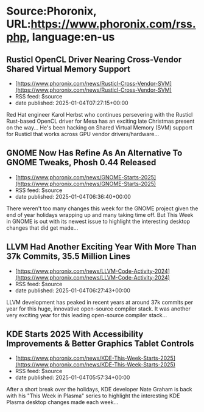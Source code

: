 # Source:Phoronix, URL:https://www.phoronix.com/rss.php, language:en-us

## Rusticl OpenCL Driver Nearing Cross-Vendor Shared Virtual Memory Support
 - [https://www.phoronix.com/news/Rusticl-Cross-Vendor-SVM](https://www.phoronix.com/news/Rusticl-Cross-Vendor-SVM)
 - RSS feed: $source
 - date published: 2025-01-04T07:27:15+00:00

Red Hat engineer Karol Herbst who continues persevering with the Rusticl Rust-based OpenCL driver for Mesa has an exciting late Christmas present on the way... He's been hacking on Shared Virtual Memory (SVM) support for Rusticl that works across GPU vendor drivers/hardware...

## GNOME Now Has Refine As An Alternative To GNOME Tweaks, Phosh 0.44 Released
 - [https://www.phoronix.com/news/GNOME-Starts-2025](https://www.phoronix.com/news/GNOME-Starts-2025)
 - RSS feed: $source
 - date published: 2025-01-04T06:36:40+00:00

There weren't too many changes this week for the GNOME project given the end of year holidays wrapping up and many taking time off. But This Week in GNOME is out with its newest issue to highlight the interesting desktop changes that did get made...

## LLVM Had Another Exciting Year With More Than 37k Commits, 35.5 Million Lines
 - [https://www.phoronix.com/news/LLVM-Code-Activity-2024](https://www.phoronix.com/news/LLVM-Code-Activity-2024)
 - RSS feed: $source
 - date published: 2025-01-04T06:27:43+00:00

LLVM development has peaked in recent years at around 37k commits per year for this huge, innovative open-source compiler stack. It was another very exciting year for this leading open-source compiler stack...

## KDE Starts 2025 With Accessibility Improvements & Better Graphics Tablet Controls
 - [https://www.phoronix.com/news/KDE-This-Week-Starts-2025](https://www.phoronix.com/news/KDE-This-Week-Starts-2025)
 - RSS feed: $source
 - date published: 2025-01-04T05:57:34+00:00

After a short break over the holidays, KDE developer Nate Graham is back with his "This Week in Plasma" series to highlight the interesting KDE Plasma desktop changes made each week...

